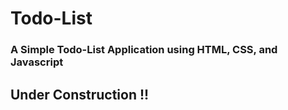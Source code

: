 # Todo-List
### A Simple Todo-List Application using HTML, CSS, and Javascript
## Under Construction !!
